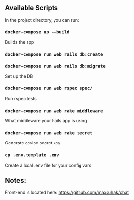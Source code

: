 ## Available Scripts

In the project directory, you can run:

### `docker-compose up --build`

Builds the app

### `docker-compose run web rails db:create`
### `docker-compose run web rails db:migrate`

Set up the DB

### `docker-compose run web rspec spec/`

Run rspec tests

### `docker-compose run web rake middleware`

What middleware your Rails app is using

### `docker-compose run web rake secret`

Generate devise secret key


### `cp .env.template .env`

Create a local .env file for your config vars

## Notes:

Front-end is located here: https://github.com/maxsuhak/chat
